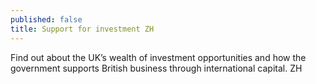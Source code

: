 ```yaml
---
published: false
title: Support for investment ZH
---
```

Find out about the UK’s wealth of investment opportunities and how the government supports British business through international capital. ZH
